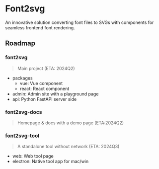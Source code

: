 # Font2svg

An innovative solution converting font files to SVGs with components for seamless frontend font rendering.

## Roadmap

### font2svg

> Main project (ETA: 2024Q2)

- packages
  - vue: Vue component
  - react: React component
- admin: Admin site with a playground page
- api: Python FastAPI server side

### font2svg-docs

> Homepage & docs with a demo page (ETA:2024Q2)

### font2svg-tool

> A standalone tool without network (ETA: 2024Q3)

- web: Web tool page
- electron: Native tool app for mac/win
